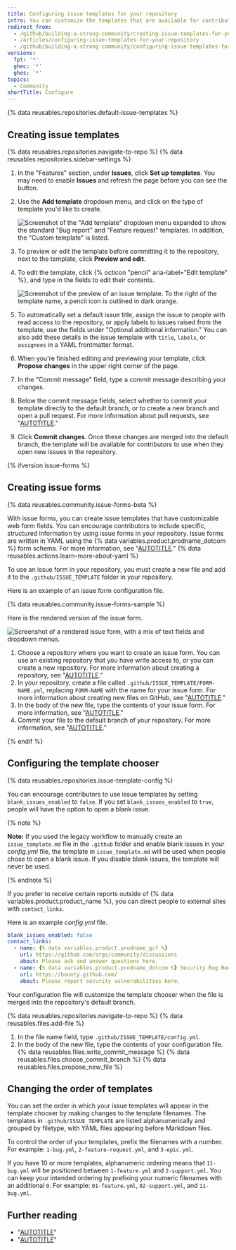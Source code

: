 ```yaml
---
title: Configuring issue templates for your repository
intro: You can customize the templates that are available for contributors to use when they open new issues in your repository.
redirect_from:
  - /github/building-a-strong-community/creating-issue-templates-for-your-repository
  - /articles/configuring-issue-templates-for-your-repository
  - /github/building-a-strong-community/configuring-issue-templates-for-your-repository
versions:
  fpt: '*'
  ghec: '*'
  ghes: '*'
topics:
  - Community
shortTitle: Configure
---
```


{% data reusables.repositories.default-issue-templates %}

## Creating issue templates

{% data reusables.repositories.navigate-to-repo %}
{% data reusables.repositories.sidebar-settings %}
1. In the "Features" section, under **Issues**, click **Set up templates**. You may need to enable **Issues** and refresh the page before you can see the button.
1. Use the **Add template** dropdown menu, and click on the type of template you'd like to create.

   ![Screenshot of the "Add template" dropdown menu expanded to show the standard "Bug report" and "Feature request" templates. In addition, the "Custom template" is listed.](/assets/images/help/repository/add-template-drop-down-menu.png)
1. To preview or edit the template before committing it to the repository, next to the template, click **Preview and edit**.
1. To edit the template, click {% octicon "pencil" aria-label="Edit template" %}, and type in the fields to edit their contents.

   ![Screenshot of the preview of an issue template. To the right of the template name, a pencil icon is outlined in dark orange.](/assets/images/help/repository/issue-template-edit-button.png)
1. To automatically set a default issue title, assign the issue to people with read access to the repository, or apply labels to issues raised from the template, use the fields under "Optional additional information." You can also add these details in the issue template with `title`, `labels`, or `assignees` in a YAML frontmatter format.
1. When you're finished editing and previewing your template, click **Propose changes** in the upper right corner of the page.
1. In the "Commit message" field, type a commit message describing your changes.
1. Below the commit message fields, select whether to commit your template directly to the default branch, or to create a new branch and open a pull request. For more information about pull requests, see "[AUTOTITLE](/pull-requests/collaborating-with-pull-requests/proposing-changes-to-your-work-with-pull-requests/about-pull-requests)."
1. Click **Commit changes**. Once these changes are merged into the default branch, the template will be available for contributors to use when they open new issues in the repository.

{% ifversion issue-forms %}

## Creating issue forms

{% data reusables.community.issue-forms-beta %}

With issue forms, you can create issue templates that have customizable web form fields. You can encourage contributors to include specific, structured information by using issue forms in your repository. Issue forms are written in YAML using the {% data variables.product.prodname_dotcom %} form schema. For more information, see "[AUTOTITLE](/communities/using-templates-to-encourage-useful-issues-and-pull-requests/syntax-for-githubs-form-schema)." {% data reusables.actions.learn-more-about-yaml %}

To use an issue form in your repository, you must create a new file and add it to the `.github/ISSUE_TEMPLATE` folder in your repository.

Here is an example of an issue form configuration file.

{% data reusables.community.issue-forms-sample %}

Here is the rendered version of the issue form.

![Screenshot of a rendered issue form, with a mix of text fields and dropdown menus.](/assets/images/help/repository/sample-issue-form.png)

1. Choose a repository where you want to create an issue form. You can use an existing repository that you have write access to, or you can create a new repository. For more information about creating a repository, see "[AUTOTITLE](/repositories/creating-and-managing-repositories/creating-a-new-repository)."
1. In your repository, create a file called `.github/ISSUE_TEMPLATE/FORM-NAME.yml`, replacing `FORM-NAME` with the name for your issue form. For more information about creating new files on GitHub, see "[AUTOTITLE](/repositories/working-with-files/managing-files/creating-new-files)."
1. In the body of the new file, type the contents of your issue form. For more information, see "[AUTOTITLE](/communities/using-templates-to-encourage-useful-issues-and-pull-requests/syntax-for-issue-forms)."
1. Commit your file to the default branch of your repository. For more information, see "[AUTOTITLE](/repositories/working-with-files/managing-files/creating-new-files)."

{% endif %}

## Configuring the template chooser

{% data reusables.repositories.issue-template-config %}

You can encourage contributors to use issue templates by setting `blank_issues_enabled` to `false`. If you set `blank_issues_enabled` to `true`, people will have the option to open a blank issue.

{% note %}

**Note:** If you used the legacy workflow to manually create an `issue_template.md` file in the `.github` folder and enable blank issues in your _config.yml_ file, the template in `issue_template.md` will be used when people chose to open a blank issue. If you disable blank issues, the template will never be used.

{% endnote %}

If you prefer to receive certain reports outside of {% data variables.product.product_name %}, you can direct people to external sites with `contact_links`.

Here is an example _config.yml_ file.

```yaml copy
blank_issues_enabled: false
contact_links:
  - name: {% data variables.product.prodname_gcf %}
    url: https://github.com/orgs/community/discussions
    about: Please ask and answer questions here.
  - name: {% data variables.product.prodname_dotcom %} Security Bug Bounty
    url: https://bounty.github.com/
    about: Please report security vulnerabilities here.
```

Your configuration file will customize the template chooser when the file is merged into the repository's default branch.

{% data reusables.repositories.navigate-to-repo %}
{% data reusables.files.add-file %}
1. In the file name field, type `.github/ISSUE_TEMPLATE/config.yml`.
1. In the body of the new file, type the contents of your configuration file.
{% data reusables.files.write_commit_message %}
{% data reusables.files.choose_commit_branch %}
{% data reusables.files.propose_new_file %}

## Changing the order of templates

You can set the order in which your issue templates will appear in the template chooser by making changes to the template filenames. The templates in `.github/ISSUE_TEMPLATE` are listed alphanumerically and grouped by filetype, with YAML files appearing before Markdown files.

To control the order of your templates, prefix the filenames with a number. For example: `1-bug.yml`, `2-feature-request.yml`, and `3-epic.yml`.

If you have 10 or more templates, alphanumeric ordering means that `11-bug.yml` will be positioned between `1-feature.yml` and `2-support.yml`. You can keep your intended ordering by prefixing your numeric filenames with an additional `0`. For example: `01-feature.yml`, `02-support.yml`, and `11-bug.yml`.

## Further reading

- "[AUTOTITLE](/communities/using-templates-to-encourage-useful-issues-and-pull-requests/about-issue-and-pull-request-templates)"
- "[AUTOTITLE](/communities/using-templates-to-encourage-useful-issues-and-pull-requests/manually-creating-a-single-issue-template-for-your-repository)"
